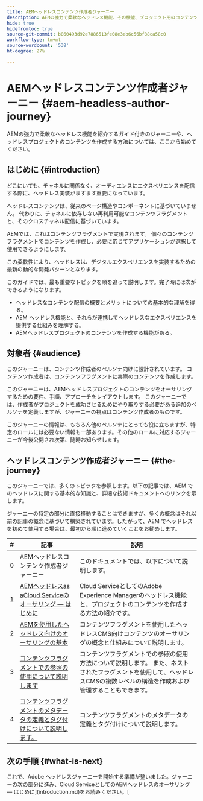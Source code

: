```yaml
---
title: AEMヘッドレスコンテンツ作成者ジャーニー
description: AEMの強力で柔軟なヘッドレス機能、その機能、プロジェクト用のコンテンツの作成方法を紹介するガイド付きのジャーニーについては、ここから始めてください。
hide: true
hidefromtoc: true
source-git-commit: b860493d92e7886513fe08e3eb6c56bf88ca58c0
workflow-type: tm+mt
source-wordcount: '538'
ht-degree: 27%

---
```



# AEMヘッドレスコンテンツ作成者ジャーニー {#aem-headless-author-journey}

AEMの強力で柔軟なヘッドレス機能を紹介するガイド付きのジャーニーや、ヘッドレスプロジェクトのコンテンツを作成する方法については、ここから始めてください。

## はじめに {#introduction}

どこにいても、チャネルに関係なく、オーディエンスにエクスペリエンスを配信する際に、ヘッドレス実装がますます重要になっています。

ヘッドレスコンテンツは、従来のページ構造やコンポーネントに基づいていません。 代わりに、チャネルに依存しない再利用可能なコンテンツフラグメントと、そのクロスチャネル配信に基づいています。

AEMでは、これはコンテンツフラグメントで実現されます。 個々のコンテンツフラグメントでコンテンツを作成し、必要に応じてアプリケーションが選択して使用できるようにします。

この柔軟性により、ヘッドレスは、デジタルエクスペリエンスを実装するための最新の動的な開発パターンとなります。

このガイドでは、最も重要なトピックを順を追って説明します。完了時には次ができるようになります。

* ヘッドレスなコンテンツ配信の概要とメリットについての基本的な理解を得る。
* AEM ヘッドレス機能と、それらが連携してヘッドレスなエクスペリエンスを提供する仕組みを理解する。
* AEMヘッドレスプロジェクトのコンテンツを作成する機能がある。

## 対象者 {#audience}

このジャーニーは、コンテンツ作成者のペルソナ向けに設計されています。 コンテンツ作成者は、コンテンツフラグメントに実際のコンテンツを作成します。

このジャーニーは、AEMヘッドレスプロジェクトのコンテンツをオーサリングするための要件、手順、アプローチをレイアウトします。 このジャーニーでは、作成者がプロジェクトを成功させるためにやり取りする必要がある追加のペルソナを定義しますが、ジャーニーの視点はコンテンツ作成者のものです。

このジャーニーの情報は、もちろん他のペルソナにとっても役に立ちますが、特定のロールには必要ない情報も一部あります。その他のロールに対応するジャーニーが今後公開され次第、随時お知らせします。

## ヘッドレスコンテンツ作成者ジャーニー {#the-journey}

このジャーニーでは、多くのトピックを参照します。以下の記事では、AEM でのヘッドレスに関する基本的な知識と、詳細な技術ドキュメントへのリンクを示します。

ジャーニーの特定の部分に直接移動することはできますが、多くの概念はそれ以前の記事の概念に基づいて構築されています。したがって、AEM でヘッドレスを初めて使用する場合は、最初から順に進めていくことをお勧めします。

| # | 記事 | 説明 |
|---|---|---|
| 0 | AEMヘッドレスコンテンツ作成者ジャーニー | このドキュメントでは、以下について説明します。 |
| 1 | [AEMヘッドレスas aCloud Serviceのオーサリング — はじめに](introduction.md) | Cloud ServiceとしてのAdobe Experience Managerのヘッドレス機能と、プロジェクトのコンテンツを作成する方法の紹介です。 |
| 2 | [AEMを使用したヘッドレス向けのオーサリングの基本](basics.md) | コンテンツフラグメントを使用したヘッドレスCMS向けコンテンツのオーサリングの概念と仕組みについて説明します。 |
| 3 | [コンテンツフラグメントでの参照の使用について説明します](references.md) | コンテンツフラグメントでの参照の使用方法について説明します。 また、ネストされたフラグメントを使用して、ヘッドレスCMSの複数レベルの構造を作成および管理することもできます。 |
| 4 | [コンテンツフラグメントのメタデータの定義とタグ付けについて説明します。](metadata-tagging.md) | コンテンツフラグメントのメタデータの定義とタグ付けについて説明します。 |

## 次の手順 {#what-is-next}

これで、Adobe ヘッドレスジャーニーを開始する準備が整いました。ジャーニーの次の部分に進み、Cloud ServiceとしてのAEMヘッドレスのオーサリング — はじめに](introduction.md)をお読みください。[

<!--
### Choose Your Own Adventure {#choose-your-path}

However, Adobe wants you to succeed as you get started with your AEM Headless project, regardless of your learning style. So please consider these two options.

* If you prefer to continue to **learn about headless concepts and AEM's headless technologies**, you should continue your AEM headless journey as recommended by next reviewing the document [How to Model Your Content as AEM Content Models](model-your-content.md) where you learn how to model your content structure in AEM.
* If you prefer to **learn by doing**, you can jump to the [Getting Started with AEM Headless hands-on tutorial](https://experienceleague.adobe.com/docs/experience-manager-learn/getting-started-with-aem-headless/graphql/multi-step/overview.html) where you will jump directly into AEM Headless development by implementing a simple project to expose AEM headless content.
-->
